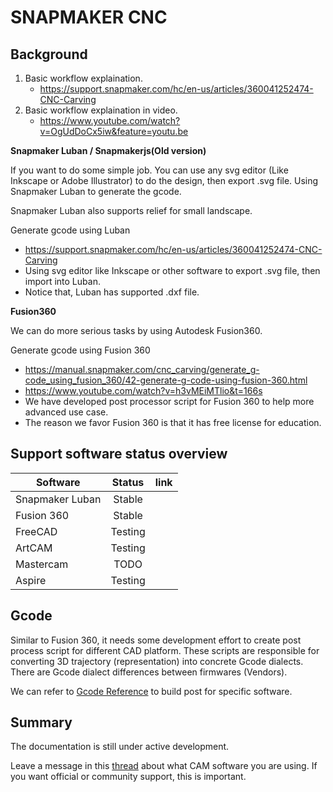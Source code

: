 # SNAPMAKER CNC

## Background

1. Basic workflow explaination. 
   * https://support.snapmaker.com/hc/en-us/articles/360041252474-CNC-Carving
2. Basic workflow explaination in video.
   * https://www.youtube.com/watch?v=OgUdDoCx5iw&feature=youtu.be



**Snapmaker Luban / Snapmakerjs(Old version)**

If you want to do some simple job. You can use any svg editor (Like Inkscape or Adobe Illustrator) to do the design, then export .svg file. Using Snapmaker Luban to generate the gcode. 

Snapmaker Luban also supports relief for small landscape. 


Generate gcode using Luban 

   * https://support.snapmaker.com/hc/en-us/articles/360041252474-CNC-Carving
   * Using svg editor like Inkscape or other software to export .svg file, then import into Luban.
   * Notice that, Luban has supported .dxf file. 


**Fusion360**

We can do more serious tasks by using Autodesk Fusion360. 

Generate gcode using Fusion 360 

   * https://manual.snapmaker.com/cnc_carving/generate_g-code_using_fusion_360/42-generate-g-code-using-fusion-360.html
   * https://www.youtube.com/watch?v=h3vMEiMTlio&t=166s
   * We have developed post processor script for Fusion 360 to help more advanced use case. 
   * The reason we favor Fusion 360 is that it has free license for education.




##  Support software status overview 

| Software        | Status           |  link |
| ------------- |:-------------:| -----:|
| Snapmaker Luban| Stable | | 
| Fusion 360     | Stable | |
| FreeCAD    | Testing     |   |
| ArtCAM|Testing||
| Mastercam | TODO      |  |
| Aspire |Testing ||



## Gcode 

Similar to Fusion 360, it needs some development effort to create post process script for different CAD platform. These scripts are responsible for converting 3D trajectory (representation) into concrete Gcode dialects.  There are Gcode dialect differences between firmwares (Vendors).

We can refer to [Gcode Reference](./gcode_reference.md) to build post for specific software. 


## Summary

The documentation is still under active development.

Leave a message in this [thread](https://forum.snapmaker.com/t/post-processor-required-for-cnc/4980/12) about what CAM software you are using. If you want official or community support, this is important. 

